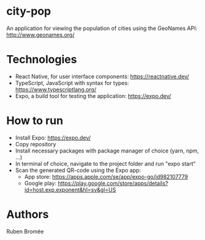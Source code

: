 # city-pop

An application for viewing the population of cities using the GeoNames API: http://www.geonames.org/

# Technologies
* React Native, for user interface components: https://reactnative.dev/
* TypeScript, JavaScript with syntax for types: https://www.typescriptlang.org/
* Expo, a build tool for testing the application: https://expo.dev/

# How to run
* Install Expo: https://expo.dev/
* Copy repository
* Install necessary packages with package manager of choice (yarn, npm, ...)
* In terminal of choice, navigate to the project folder and run "expo start"
* Scan the generated QR-code using the Expo app:
  - App store: https://apps.apple.com/se/app/expo-go/id982107779
  - Google play: https://play.google.com/store/apps/details?id=host.exp.exponent&hl=sv&gl=US

# Authors
Ruben Bromée
